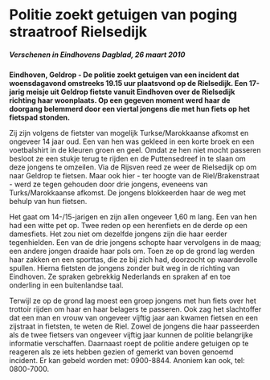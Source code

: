# Politie zoekt getuigen van poging straatroof Rielsedijk</h1>

##### Verschenen in Eindhovens Dagblad, 26 maart 2010

**Eindhoven, Geldrop - De politie zoekt getuigen van een incident dat woensdagavond omstreeks 19.15 uur plaatsvond op de Rielsedijk. Een 17-jarig meisje uit Geldrop fietste vanuit Eindhoven over de Rielsedijk richting haar woonplaats. Op een gegeven moment werd haar de doorgang belemmerd door een viertal jongens die met hun fiets op het fietspad stonden.**

Zij zijn volgens de fietster van mogelijk Turkse/Marokkaanse afkomst en ongeveer 14 jaar oud. 
Een van hen was gekleed in een korte broek en een voetbalshirt in de kleuren groen en geel. 
Omdat ze hen niet mocht passeren besloot ze een stukje terug te rijden en de Puttensedreef in te slaan om deze jongens te omzeilen. 
Via de Rijsven reed ze weer de Rielsedijk op om naar Geldrop te fietsen. Maar ook hier - ter hoogte van de Riel/Brakenstraat - werd ze tegen gehouden door drie jongens, eveneens van Turks/Marokkaanse afkomst. 
De jongens blokkeerden haar de weg met behulp van hun fietsen. 

Het gaat om 14-/15-jarigen en zijn allen ongeveer 1,60 m lang. 
Een van hen had een witte pet op. 
Twee reden op een herenfiets en de derde op een damesfiets. 
Het zou niet om dezelfde jongens zijn die haar eerder tegenhielden. 
Een van de drie jongens schopte haar vervolgens in de maag; een andere jongen draaide haar pols om. 
Toen ze op de grond lag werden haar zakken en een sporttas, die ze bij zich had, doorzocht op waardevolle spullen. 
Hierna fietsten de jongens zonder buit weg in de richting van Eindhoven. 
Ze spraken gebrekkig Nederlands en spraken af en toe onderling in een buitenlandse taal. 

Terwijl ze op de grond lag moest een groep jongens met hun fiets over het trottoir rijden om haar en haar belagers te passeren. 
Ook zag het slachtoffer dat een man en vrouw van ongeveer vijftig jaar aan kwamen fietsen en een zijstraat in fietsten, te weten de Riel. 
Zowel de jongens die haar passeerden als de twee fietsers van ongeveer vijftig jaar kunnen de politie belangrijke informatie verschaffen. 
Daarnaast roept de politie andere getuigen op te reageren als ze iets hebben gezien of gemerkt van boven genoemd incident. 
Er kan gebeld worden met: 0900-8844. 
Anoniem kan ook, tel: 0800-7000.
